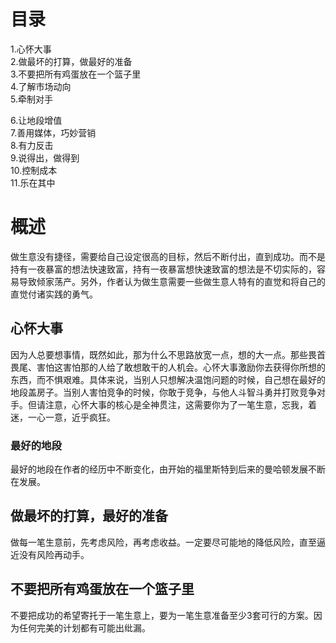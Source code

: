 # 目录
1.心怀大事  
2.做最坏的打算，做最好的准备   
3.不要把所有鸡蛋放在一个篮子里   
4.了解市场动向   
5.牵制对手   

6.让地段增值   
7.善用媒体，巧妙营销   
8.有力反击  
9.说得出，做得到   
10.控制成本   
11.乐在其中  

# 概述
做生意没有捷径，需要给自己设定很高的目标，然后不断付出，直到成功。而不是持有一夜暴富的想法快速致富，持有一夜暴富想快速致富的想法是不切实际的，容易导致倾家荡产。另外，作者认为做生意需要一些做生意人特有的直觉和将自己的直觉付诸实践的勇气。

## 心怀大事
因为人总要想事情，既然如此，那为什么不思路放宽一点，想的大一点。那些畏首畏尾、害怕这害怕那的人给了敢想敢干的人机会。心怀大事激励你去获得你所想的东西，而不惧艰难。具体来说，当别人只想解决温饱问题的时候，自己想在最好的地段盖房子。当别人害怕竞争的时候，你敢于竞争，与他人斗智斗勇并打败竞争对手。但请注意，心怀大事的核心是全神贯注，这需要你为了一笔生意，忘我，着迷，一心一意，近乎疯狂。

### 最好的地段
最好的地段在作者的经历中不断变化，由开始的福里斯特到后来的曼哈顿发展不断在发展。

## 做最坏的打算，最好的准备
做每一笔生意前，先考虑风险，再考虑收益。一定要尽可能地的降低风险，直至逼近没有风险再动手。

## 不要把所有鸡蛋放在一个篮子里
不要把成功的希望寄托于一笔生意上，要为一笔生意准备至少3套可行的方案。因为任何完美的计划都有可能出纰漏。
